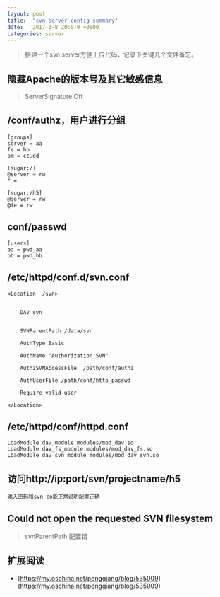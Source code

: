 ```yaml
---
layout: post
title:  "svn server config summary"
date:   2017-3-8 20:0:0 +0800
categories: server
---
```


>搭建一个svn server方便上传代码，记录下关键几个文件备忘。

## 隐藏Apache的版本号及其它敏感信息
>ServerSignature Off

## /conf/authz，用户进行分组

    [groups]
    server = aa
    fe = bb
    pm = cc,dd
    
    [sugar:/]
    @server = rw
    * =
    
    [sugar:/h5]
    @server = rw
    @fe = rw

   
## conf/passwd

    [users]
    aa = pwd_aa
    bb = pwd_bb

## /etc/httpd/conf.d/svn.conf

    <Location  /svn>
    
    
        DAV svn
    
    
        SVNParentPath /data/svn
    
        AuthType Basic
    
        AuthName "Authorization SVN"
    
        AuthzSVNAccessFile  /path/conf/authz
    
        AuthUserFile /path/conf/http_passwd
    
        Require valid-user
    
    </Location>


## /etc/httpd/conf/httpd.conf

    LoadModule dav_module modules/mod_dav.so
    LoadModule dav_fs_module modules/mod_dav_fs.so
    LoadModule dav_svn_module modules/mod_dav_svn.so

## 访问http://ip:port/svn/projectname/h5
    
    输入密码和svn co能正常说明配置正确


## Could not open the requested SVN filesystem
>svnParentPath 配置错


## 扩展阅读 
 
* [https://my.oschina.net/pengqiang/blog/535009](https://my.oschina.net/pengqiang/blog/535009) 
